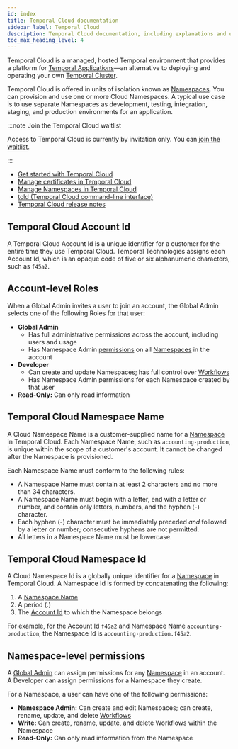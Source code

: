 ```yaml
---
id: index
title: Temporal Cloud documentation
sidebar_label: Temporal Cloud
description: Temporal Cloud documentation, including explanations and usage.
toc_max_heading_level: 4
---
```


<!-- THIS FILE IS GENERATED. DO NOT EDIT THIS FILE DIRECTLY -->

Temporal Cloud is a managed, hosted Temporal environment that provides a platform for [Temporal Applications](/temporal/#temporal-application)—an alternative to deploying and operating your own [Temporal Cluster](/clusters).

Temporal Cloud is offered in units of isolation known as [Namespaces](/namespaces). You can provision and use one or more Cloud Namespaces. A typical use case is to use separate Namespaces as development, testing, integration, staging, and production environments for an application.

:::note Join the Temporal Cloud waitlist

Access to Temporal Cloud is currently by invitation only.
You can [join the waitlist](https://pages.temporal.io/cloud-early-access).

:::

- [Get started with Temporal Cloud](/cloud/how-to-get-started-with-temporal-cloud)
- [Manage certificates in Temporal Cloud](/cloud/how-to-manage-certificates-in-temporal-cloud)
- [Manage Namespaces in Temporal Cloud](/cloud/how-to-manage-namespaces-in-temporal-cloud)
- [tcld (Temporal Cloud command-line interface)](/cloud/tcld)
- [Temporal Cloud release notes](/cloud/release-notes)

## Temporal Cloud Account Id

A Temporal Cloud Account Id is a unique identifier for a customer for the entire time they use Temporal Cloud.
Temporal Technologies assigns each Account Id, which is an opaque code of five or six alphanumeric characters, such as `f45a2`.

## Account-level Roles

When a Global Admin invites a user to join an account, the Global Admin selects one of the following Roles for that user:

- **Global Admin**
  - Has full administrative permissions across the account, including users and usage
  - Has Namespace Admin [permissions](/cloud/#namespace-level-permissions) on all [Namespaces](/namespaces) in the account
- **Developer**
  - Can create and update Namespaces; has full control over [Workflows](/workflows)
  - Has Namespace Admin permissions for each Namespace created by that user
- **Read-Only:** Can only read information

## Temporal Cloud Namespace Name

A Cloud Namespace Name is a customer-supplied name for a [Namespace](/namespaces) in Temporal Cloud.
Each Namespace Name, such as `accounting-production`, is unique within the scope of a customer's account.
It cannot be changed after the Namespace is provisioned.

Each Namespace Name must conform to the following rules:

- A Namespace Name must contain at least 2 characters and no more than 34 characters.
- A Namespace Name must begin with a letter, end with a letter or number, and contain only letters, numbers, and the hyphen (-) character.
- Each hyphen (-) character must be immediately preceded _and_ followed by a letter or number; consecutive hyphens are not permitted.
- All letters in a Namespace Name must be lowercase.

## Temporal Cloud Namespace Id

A Cloud Namespace Id is a globally unique identifier for a [Namespace](/namespaces) in Temporal Cloud.
A Namespace Id is formed by concatenating the following:

1. A [Namespace Name](#temporal-cloud-namespace-name)
1. A period (.)
1. The [Account Id](#temporal-cloud-account-id) to which the Namespace belongs

For example, for the Account Id `f45a2` and Namespace Name `accounting-production`, the Namespace Id is `accounting-production.f45a2`.

## Namespace-level permissions

A [Global Admin](/cloud/#account-level-roles) can assign permissions for any [Namespace](/namespaces) in an account.
A Developer can assign permissions for a Namespace they create.

For a Namespace, a user can have one of the following permissions:

- **Namespace Admin:** Can create and edit Namespaces; can create, rename, update, and delete [Workflows](/workflows)
- **Write:** Can create, rename, update, and delete Workflows within the Namespace
- **Read-Only:** Can only read information from the Namespace
